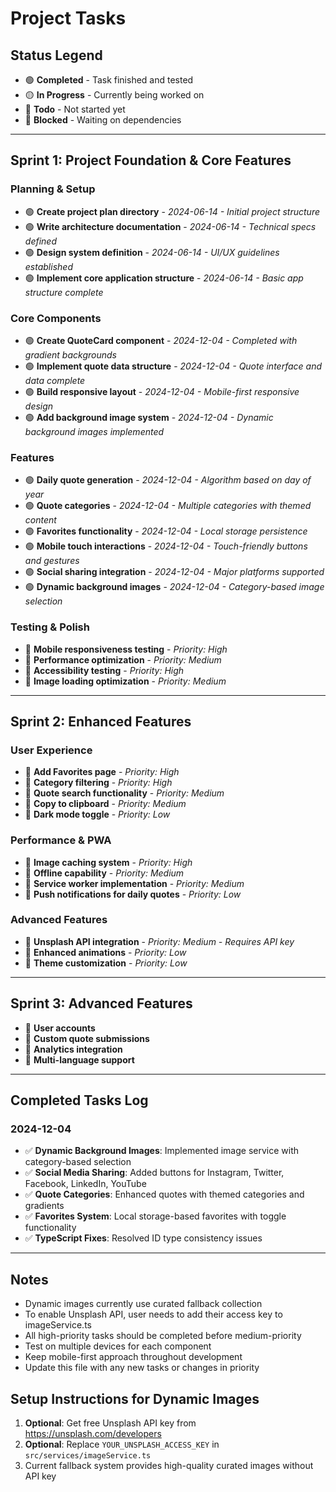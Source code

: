 
# Project Tasks

## Status Legend
- 🟢 **Completed** - Task finished and tested
- 🟡 **In Progress** - Currently being worked on
- 🔴 **Todo** - Not started yet
- 🔵 **Blocked** - Waiting on dependencies

---

## Sprint 1: Project Foundation & Core Features

### Planning & Setup
- 🟢 **Create project plan directory** - *2024-06-14 - Initial project structure*
- 🟢 **Write architecture documentation** - *2024-06-14 - Technical specs defined*
- 🟢 **Design system definition** - *2024-06-14 - UI/UX guidelines established*
- 🟢 **Implement core application structure** - *2024-06-14 - Basic app structure complete*

### Core Components
- 🟢 **Create QuoteCard component** - *2024-12-04 - Completed with gradient backgrounds*
- 🟢 **Implement quote data structure** - *2024-12-04 - Quote interface and data complete*
- 🟢 **Build responsive layout** - *2024-12-04 - Mobile-first responsive design*
- 🟢 **Add background image system** - *2024-12-04 - Dynamic background images implemented*

### Features
- 🟢 **Daily quote generation** - *2024-12-04 - Algorithm based on day of year*
- 🟢 **Quote categories** - *2024-12-04 - Multiple categories with themed content*
- 🟢 **Favorites functionality** - *2024-12-04 - Local storage persistence*
- 🟢 **Mobile touch interactions** - *2024-12-04 - Touch-friendly buttons and gestures*
- 🟢 **Social sharing integration** - *2024-12-04 - Major platforms supported*
- 🟢 **Dynamic background images** - *2024-12-04 - Category-based image selection*

### Testing & Polish
- 🔴 **Mobile responsiveness testing** - *Priority: High*
- 🔴 **Performance optimization** - *Priority: Medium*
- 🔴 **Accessibility testing** - *Priority: High*
- 🔴 **Image loading optimization** - *Priority: Medium*

---

## Sprint 2: Enhanced Features

### User Experience
- 🔴 **Add Favorites page** - *Priority: High*
- 🔴 **Category filtering** - *Priority: High*
- 🔴 **Quote search functionality** - *Priority: Medium*
- 🔴 **Copy to clipboard** - *Priority: Medium*
- 🔴 **Dark mode toggle** - *Priority: Low*

### Performance & PWA
- 🔴 **Image caching system** - *Priority: High*
- 🔴 **Offline capability** - *Priority: Medium*
- 🔴 **Service worker implementation** - *Priority: Medium*
- 🔴 **Push notifications for daily quotes** - *Priority: Low*

### Advanced Features
- 🔴 **Unsplash API integration** - *Priority: Medium - Requires API key*
- 🔴 **Enhanced animations** - *Priority: Low*
- 🔴 **Theme customization** - *Priority: Low*

---

## Sprint 3: Advanced Features
- 🔴 **User accounts**
- 🔴 **Custom quote submissions**
- 🔴 **Analytics integration**
- 🔴 **Multi-language support**

---

## Completed Tasks Log

### 2024-12-04
- ✅ **Dynamic Background Images**: Implemented image service with category-based selection
- ✅ **Social Media Sharing**: Added buttons for Instagram, Twitter, Facebook, LinkedIn, YouTube
- ✅ **Quote Categories**: Enhanced quotes with themed categories and gradients
- ✅ **Favorites System**: Local storage-based favorites with toggle functionality
- ✅ **TypeScript Fixes**: Resolved ID type consistency issues

---

## Notes
- Dynamic images currently use curated fallback collection
- To enable Unsplash API, user needs to add their access key to imageService.ts
- All high-priority tasks should be completed before medium-priority
- Test on multiple devices for each component
- Keep mobile-first approach throughout development
- Update this file with any new tasks or changes in priority

## Setup Instructions for Dynamic Images
1. **Optional**: Get free Unsplash API key from https://unsplash.com/developers
2. **Optional**: Replace `YOUR_UNSPLASH_ACCESS_KEY` in `src/services/imageService.ts`
3. Current fallback system provides high-quality curated images without API key


